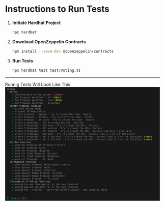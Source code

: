 
# Instructions to Run Tests

1. **Initiate Hardhat Project**
   ```bash
   npx hardhat
   ```

2. **Download OpenZeppelin Contracts**
   ```bash
   npm install --save-dev @openzeppelin/contracts
   ```

3. **Run Tests**
   ```bash
   npx hardhat test test/Voting.ts
   ```

----

Runnig Tests Will Look Like This: 
![./tests_example.png](https://github.com/BuryatyaTut/MixBytes_Homeworks/blob/main/hw-4-high_level_patterns_DAO/tests_example.png)
